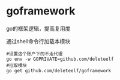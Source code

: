 # goframework
go的框架逻辑，提高复用度

通过shell命令行加载本模块
```shell
#设置这个账户下的不走代理
go env -w GOPRIVATE=github.com/deleteelf
#拉取模块 
go get github.com/deleteelf/goframework
```